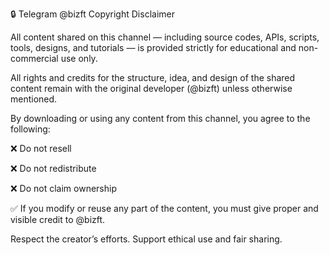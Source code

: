 🔒 Telegram @bizft Copyright Disclaimer

All content shared on this channel — including source codes, APIs, scripts, tools, designs, and tutorials — is provided strictly for educational and non-commercial use only.

All rights and credits for the structure, idea, and design of the shared content remain with the original developer (@bizft) unless otherwise mentioned.

By downloading or using any content from this channel, you agree to the following:

❌ Do not resell

❌ Do not redistribute

❌ Do not claim ownership


✅ If you modify or reuse any part of the content, you must give proper and visible credit to @bizft.

Respect the creator’s efforts. Support ethical use and fair sharing.